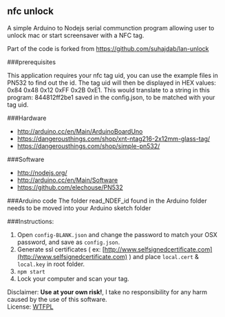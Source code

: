 ## nfc unlock 

A simple Arduino to Nodejs serial communction program allowing user to unlock mac or start screensaver with a NFC tag.

Part of the code is forked from https://github.com/suhajdab/lan-unlock

###prerequisites

This application requires your nfc tag uid, you can use the example files in PN532 to find out the id. The tag uid will then be displayed in HEX values: 0x84 0x48 0x12 0xFF 0x2B 0xE1. This would translate to a string in this program: 844812ff2be1 saved in the config.json, to be matched with your tag uid.

###Hardware
+ http://arduino.cc/en/Main/ArduinoBoardUno 
+ https://dangerousthings.com/shop/xnt-ntag216-2x12mm-glass-tag/ 
+ https://dangerousthings.com/shop/simple-pn532/ 

###Software
+ http://nodejs.org/
+ http://arduino.cc/en/Main/Software 
+ https://github.com/elechouse/PN532

###Arduino code
The folder read_NDEF_id found in the Arduino folder needs to be moved into your Arduino sketch folder

###Instructions:

1. Open `config-BLANK.json` and change the password to match your OSX password,  and save as `config.json`.
2. Generate ssl certificates ( ex: [http://www.selfsignedcertificate.com](http://www.selfsignedcertificate.com) ) and place `local.cert` & `local.key` in root folder.
3. `npm start`
4. Lock your computer and scan your tag.


Disclaimer: **Use at your own risk!**, I take no responsibility for any harm caused by the use of this software.  
License: [WTFPL](http://www.wtfpl.net/)
